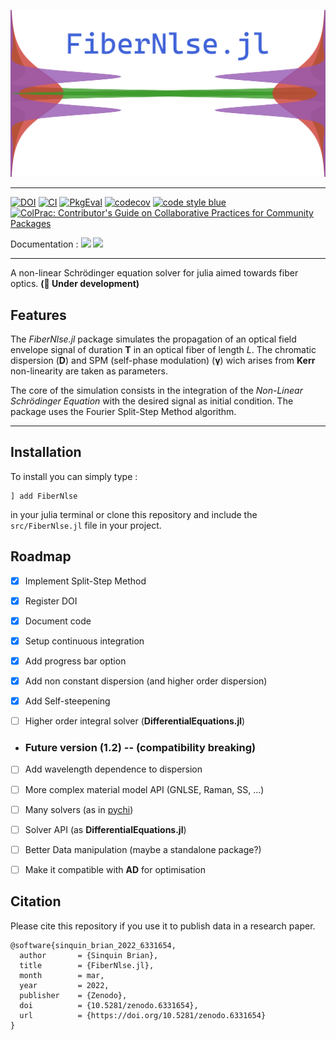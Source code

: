 
<p align="center">
<img src="images/logo.png" />
</p>

---

[![DOI](https://zenodo.org/badge/DOI/10.5281/zenodo.6331654.svg)](https://doi.org/10.5281/zenodo.6331654) [![CI](https://github.com/brian-sinquin/FiberNlse.jl/actions/workflows/CI.yml/badge.svg)](https://github.com/brian-sinquin/FiberNlse.jl/actions/workflows/CI.yml) [![PkgEval](https://juliaci.github.io/NanosoldierReports/pkgeval_badges/N/NamedDims.svg)](https://juliaci.github.io/NanosoldierReports/pkgeval_badges/report.html) [![codecov](https://codecov.io/gh/curio-sitas/FiberNlse.jl/branch/main/graph/badge.svg?token=O9L9P064J1)](https://codecov.io/gh/curio-sitas/FiberNlse.jl) [![code style blue](https://img.shields.io/badge/code%20style-blue-4495d1.svg)](https://github.com/invenia/BlueStyle) [![ColPrac: Contributor's Guide on Collaborative Practices for Community Packages](https://img.shields.io/badge/ColPrac-Contributor's%20Guide-blueviolet)](https://github.com/SciML/ColPrac)

Documentation : [![](https://img.shields.io/badge/docs-stable-blue.svg)](https://curio-sitas.github.io/FiberNlse.jl/stable) [![](https://img.shields.io/badge/docs-dev-blue.svg)](https://curio-sitas.github.io/FiberNlse.jl/dev)

---

 A non-linear Schrödinger equation solver for julia aimed towards fiber optics. 
**(🚧 Under development)**
## Features

The *FiberNlse.jl* package simulates the propagation of an optical field envelope signal of duration **T** in an optical fiber of length *L*. The chromatic dispersion (**D**) and SPM (self-phase modulation) (**γ**) wich arises from **Kerr** non-linearity are taken as parameters.

The core of the simulation consists in the integration of the *Non-Linear Schrödinger Equation* with the desired signal as initial condition. The package uses the Fourier Split-Step Method algorithm. 

---

## Installation
To install you can simply type :
```
] add FiberNlse
```
in your julia terminal or clone this repository and include the `src/FiberNlse.jl` file in your project.

## Roadmap

- [x] Implement Split-Step Method
- [x] Register DOI
- [x] Document code
- [x] Setup continuous integration
- [x] Add progress bar option
- [x] Add non constant dispersion (and higher order dispersion)
- [x] Add Self-steepening
- [ ] Higher order integral solver (**DifferentialEquations.jl**)

     
- ### Future version (1.2) -- (compatibility breaking)
- [ ] Add wavelength dependence to dispersion
- [ ] More complex material model API (GNLSE, Raman, SS, ...)
- [ ] Many solvers (as in [pychi](https://github.com/pychi-code/pychi/tree/main))
- [ ] Solver API (as **DifferentialEquations.jl**)
- [ ] Better Data manipulation (maybe a standalone package?)
- [ ] Make it compatible with **AD** for optimisation
      

## Citation

Please cite this repository if you use it to publish data in a research paper.


```
@software{sinquin_brian_2022_6331654,
  author       = {Sinquin Brian},
  title        = {FiberNlse.jl},
  month        = mar,
  year         = 2022,
  publisher    = {Zenodo},
  doi          = {10.5281/zenodo.6331654},
  url          = {https://doi.org/10.5281/zenodo.6331654}
}
```

